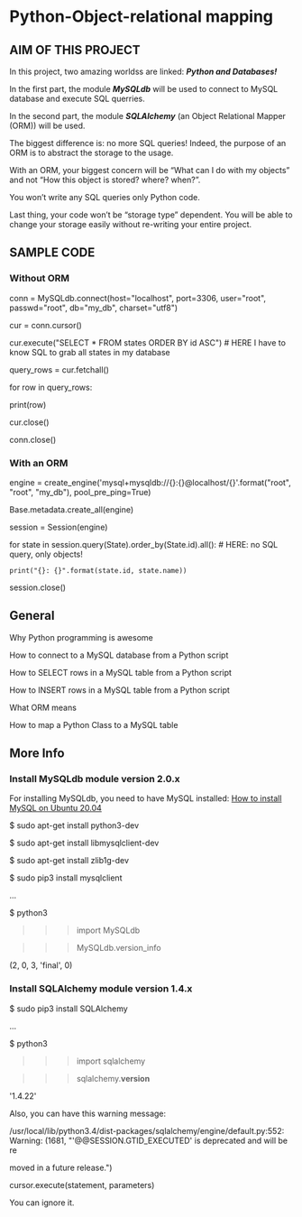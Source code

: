 # Python-Object-relational mapping

## AIM OF THIS PROJECT

In this project, two amazing worldss are linked: ***Python and Databases!***

In the first part, the module ***MySQLdb*** will be used to connect to MySQL database and execute SQL querries.

In the second part, the module ***SQLAlchemy*** (an Object Relational Mapper (ORM)) will be used.


The biggest difference is: no more SQL queries! Indeed, the purpose of an ORM is to abstract the storage to the usage. 

With an ORM, your biggest concern will be “What can I do with my objects” and not “How this object is stored? where? when?”. 

You won’t write any SQL queries only Python code. 

Last thing, your code won’t be “storage type” dependent. You will be able to change your storage easily without re-writing your entire project.

## SAMPLE CODE

### Without ORM

conn = MySQLdb.connect(host="localhost", port=3306, user="root", passwd="root", db="my_db", charset="utf8")

cur = conn.cursor()

cur.execute("SELECT * FROM states ORDER BY id ASC") # HERE I have to know SQL to grab all states in my database

query_rows = cur.fetchall()

for row in query_rows:

   print(row)

cur.close()

conn.close()


### With an ORM

engine = create_engine('mysql+mysqldb://{}:{}@localhost/{}'.format("root", "root", "my_db"), pool_pre_ping=True)

Base.metadata.create_all(engine)


session = Session(engine)

for state in session.query(State).order_by(State.id).all(): # HERE: no SQL query, only objects!
    
    print("{}: {}".format(state.id, state.name))

session.close()

## General

Why Python programming is awesome

How to connect to a MySQL database from a Python script

How to SELECT rows in a MySQL table from a Python script

How to INSERT rows in a MySQL table from a Python script

What ORM means

How to map a Python Class to a MySQL table

## More Info

### Install MySQLdb module version 2.0.x

For installing MySQLdb, you need to have MySQL installed: <a href="https://github.com/Mosesoyet/alx-higher_level_programming/tree/master/0x0D-SQL_introduction/README.md">How to install MySQL on Ubuntu 20.04</a>

$ sudo apt-get install python3-dev

$ sudo apt-get install libmysqlclient-dev

$ sudo apt-get install zlib1g-dev

$ sudo pip3 install mysqlclient

...

$ python3

>>> import MySQLdb

>>> MySQLdb.version_info 

(2, 0, 3, 'final', 0)

### Install SQLAlchemy module version 1.4.x

$ sudo pip3 install SQLAlchemy

...

$ python3

>>> import sqlalchemy

>>> sqlalchemy.__version__

'1.4.22'

Also, you can have this warning message:

/usr/local/lib/python3.4/dist-packages/sqlalchemy/engine/default.py:552: Warning: (1681, "'@@SESSION.GTID_EXECUTED' is deprecated and will be re

moved in a future release.")
  
  cursor.execute(statement, parameters)

You can ignore it.
